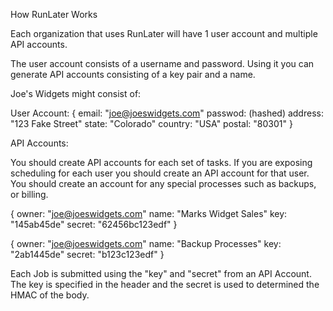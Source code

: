 
How RunLater Works

Each organization that uses RunLater will have 1 user account and multiple API accounts. 

The user account consists of a username and password. Using it you can generate API accounts consisting of a key pair and a name.  

Joe's Widgets might consist of:

User Account:
{ 
	email: "joe@joeswidgets.com"
	passwod: (hashed) 
	address: "123 Fake Street"
	state: "Colorado"
	country: "USA"
	postal: "80301"
}

API Accounts:

You should create API accounts for each set of tasks. 
If you are exposing scheduling for each user you should create an API account for that user. 
You should create an account for any special processes such as backups, or billing. 

{ 
	owner: "joe@joeswidgets.com"
	name: "Marks Widget Sales" 
	key: "145ab45de" 
	secret: "62456bc123edf"
} 

{ 
	owner: "joe@joeswidgets.com"
	name: "Backup Processes" 
	key: "2ab1445de" 
	secret: "b123c123edf"
} 

Each Job is submitted using the "key" and "secret" from an API Account. The key is specified in the header and the secret is used to determined the HMAC of the body.



